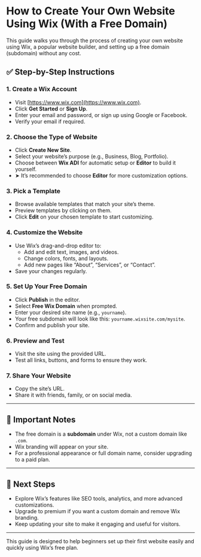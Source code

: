 # How to Create Your Own Website Using Wix (With a Free Domain)

This guide walks you through the process of creating your own website using Wix, a popular website builder, and setting up a free domain (subdomain) without any cost.

## ✅ Step-by-Step Instructions

### 1. Create a Wix Account
- Visit [https://www.wix.com](https://www.wix.com).
- Click **Get Started** or **Sign Up**.
- Enter your email and password, or sign up using Google or Facebook.
- Verify your email if required.

### 2. Choose the Type of Website
- Click **Create New Site**.
- Select your website’s purpose (e.g., Business, Blog, Portfolio).
- Choose between **Wix ADI** for automatic setup or **Editor** to build it yourself.
- ➤ It’s recommended to choose **Editor** for more customization options.

### 3. Pick a Template
- Browse available templates that match your site’s theme.
- Preview templates by clicking on them.
- Click **Edit** on your chosen template to start customizing.

### 4. Customize the Website
- Use Wix’s drag-and-drop editor to:
  - Add and edit text, images, and videos.
  - Change colors, fonts, and layouts.
  - Add new pages like “About”, “Services”, or “Contact”.
- Save your changes regularly.

### 5. Set Up Your Free Domain
- Click **Publish** in the editor.
- Select **Free Wix Domain** when prompted.
- Enter your desired site name (e.g., `yourname`).
- Your free subdomain will look like this: `yourname.wixsite.com/mysite`.
- Confirm and publish your site.

### 6. Preview and Test
- Visit the site using the provided URL.
- Test all links, buttons, and forms to ensure they work.

### 7. Share Your Website
- Copy the site’s URL.
- Share it with friends, family, or on social media.

---

## 📌 Important Notes
- The free domain is a **subdomain** under Wix, not a custom domain like `.com`.
- Wix branding will appear on your site.
- For a professional appearance or full domain name, consider upgrading to a paid plan.

---

## 🚀 Next Steps
- Explore Wix’s features like SEO tools, analytics, and more advanced customizations.
- Upgrade to premium if you want a custom domain and remove Wix branding.
- Keep updating your site to make it engaging and useful for visitors.

---

This guide is designed to help beginners set up their first website easily and quickly using Wix’s free plan.
